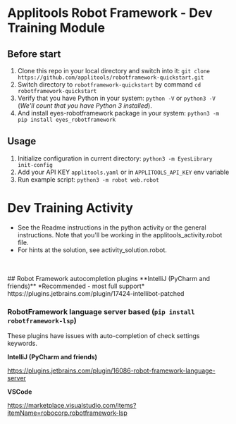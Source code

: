 # Applitools Robot Framework - Dev Training Module 

## Before start
1. Clone this repo in your local directory and switch into it:
`git clone https://github.com/applitools/robotframework-quickstart.git`
2. Switch directory to `robotframework-quickstart` by command `cd robotframework-quickstart`
3. Verify that you have Python in your system:
`python -V` or `python3 -V` (*We'll count that you have Python 3 installed*).
4. And install eyes-robotframework package in your system: `python3 -m pip install eyes_robotframework`

## Usage
1. Initialize configuration in current directory: `python3 -m EyesLibrary init-config`
2. Add your API KEY `applitools.yaml` or in `APPLITOOLS_API_KEY` env variable
3. Run example script: `python3 -m robot web.robot`


# Dev Training Activity
- See the Readme instructions in the python activity or the general instructions. Note that you'll be working in the applitools_activity.robot file. 
- For hints at the solution, see activity_solution.robot. 


</br>
</br>
## Robot Framework autocompletion plugins
**IntelliJ (PyCharm and friends)** *Recommended - most full support*
https://plugins.jetbrains.com/plugin/17424-intellibot-patched


### RobotFramework language server based (`pip install robotframework-lsp`)
These plugins have issues with auto-completion of check settings keywords.

**IntelliJ (PyCharm and friends)**

https://plugins.jetbrains.com/plugin/16086-robot-framework-language-server

**VSCode**

https://marketplace.visualstudio.com/items?itemName=robocorp.robotframework-lsp

